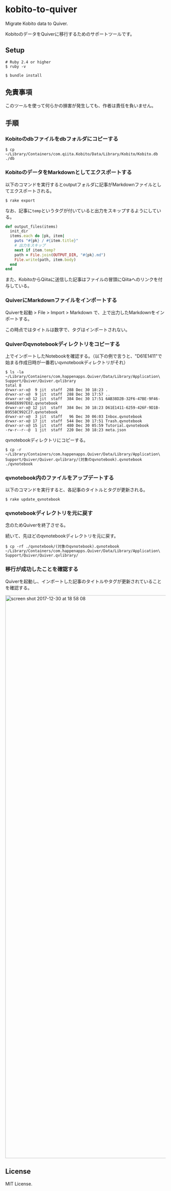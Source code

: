 # kobito-to-quiver

Migrate Kobito data to Quiver.

KobitoのデータをQuiverに移行するためのサポートツールです。

## Setup

```
# Ruby 2.4 or higher
$ ruby -v

$ bundle install
```

## 免責事項

このツールを使って何らかの損害が発生しても、作者は責任を負いません。

## 手順

### Kobitoのdbファイルをdbフォルダにコピーする

```
$ cp ~/Library/Containers/com.qiita.Kobito/Data/Library/Kobito/Kobito.db ./db
```

### KobitoのデータをMarkdownとしてエクスポートする

以下のコマンドを実行するとoutputフォルダに記事がMarkdownファイルとしてエクスポートされる。

```
$ rake export
```

なお、記事に`temp`というタグが付いていると出力をスキップするようにしている。

```./lib/kobito_exporter.rb
def output_files(items)
  init_dir
  items.each do |pk, item|
    puts "#{pk} / #{item.title}"
    # 出力をスキップ
    next if item.temp?
    path = File.join(OUTPUT_DIR, "#{pk}.md")
    File.write(path, item.body)
  end
end
```

また、KobitoからQiitaに送信した記事はファイルの冒頭にQiitaへのリンクを付与している。

### QuiverにMarkdownファイルをインポートする

Quiverを起動 &gt; File &gt; Import &gt; Markdown で、上で出力したMarkdownをインポートする。

この時点ではタイトルは数字で、タグはインポートされない。

### Quiverのqvnotebookディレクトリをコピーする

上でインポートしたNotebookを確認する。（以下の例で言うと、"D61E1411"で始まる作成日時が一番若いqvnotebookディレクトリがそれ）

```
$ ls -la ~/Library/Containers/com.happenapps.Quiver/Data/Library/Application\ Support/Quiver/Quiver.qvlibrary
total 8
drwxr-xr-x@  9 jit  staff  288 Dec 30 18:23 .
drwxr-xr-x@  9 jit  staff  288 Dec 30 17:57 ..
drwxr-xr-x@ 12 jit  staff  384 Dec 30 17:51 6AB38D2B-32F6-47BE-9F46-96A6E6997E02.qvnotebook
drwxr-xr-x@ 12 jit  staff  384 Dec 30 18:23 D61E1411-6259-426F-9D1B-B9558C992C27.qvnotebook
drwxr-xr-x@  3 jit  staff   96 Dec 30 06:03 Inbox.qvnotebook
drwxr-xr-x@ 17 jit  staff  544 Dec 30 17:51 Trash.qvnotebook
drwxr-xr-x@ 15 jit  staff  480 Dec 30 05:59 Tutorial.qvnotebook
-rw-r--r--@  1 jit  staff  220 Dec 30 18:23 meta.json
```

qvnotebookディレクトリにコピーする。

```
$ cp -r ~/Library/Containers/com.happenapps.Quiver/Data/Library/Application\ Support/Quiver/Quiver.qvlibrary/(対象のqvnotebook).qvnotebook ./qvnotebook
```

### qvnotebook内のファイルをアップデートする

以下のコマンドを実行すると、各記事のタイトルとタグが更新される。

```
$ rake update_qvnotebook
```

### qvnotebookディレクトリを元に戻す

念のためQuiverを終了させる。

続いて、先ほどのqvnotebookディレクトリを元に戻す。

```
$ cp -rf ./qvnotebook/(対象のqvnotebook).qvnotebook ~/Library/Containers/com.happenapps.Quiver/Data/Library/Application\ Support/Quiver/Quiver.qvlibrary/
```

### 移行が成功したことを確認する

Quiverを起動し、インポートした記事のタイトルやタグが更新されていることを確認する。

<img width="1769" alt="screen shot 2017-12-30 at 18 58 08" src="https://user-images.githubusercontent.com/1148320/34453281-851a0258-ed93-11e7-98da-84f134a3fa97.png">

## License

MIT License.